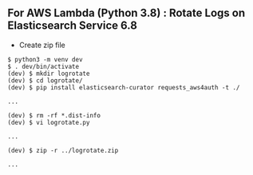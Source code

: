 ## For AWS Lambda (Python 3.8) : Rotate Logs on Elasticsearch Service 6.8

- Create zip file

```sh:create_zip_file
$ python3 -m venv dev
$ . dev/bin/activate
(dev) $ mkdir logrotate
(dev) $ cd logrotate/
(dev) $ pip install elasticsearch-curator requests_aws4auth -t ./

...

(dev) $ rm -rf *.dist-info
(dev) $ vi logrotate.py

...

(dev) $ zip -r ../logrotate.zip

...
```
